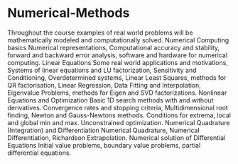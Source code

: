 # Numerical-Methods
Throughout the course examples of real world problems will be mathematically modeled and computationally solved.  Numerical Computing basics Numerical representations, Computational accuracy and stability, forward and backward error analysis, software and hardware for numerical computing. Linear Equations Some real world applications and motivations, Systems of linear equations and LU factorization, Sensitivity and Conditioning, Overdetermined systems, Linear Least Squares, methods for QR factorisation, Linear Regression, Data Fitting and Interpolation, Eigenvalue Problems, methods for Eigen and SVD factorizations.  Nonlinear Equations and Optimization Basic 1D search methods with and without derivatives. Convergence rates and stopping criteria, Multidimensional root finding, Newton and Gauss-Newtons methods. Conditions for extrema, local and global min and max. Unconstrained optimization.  Numerical Quadrature (Integration) and Differentiation Numerical Quadrature, Numerical Differentiation, Richardson Extrapolation.  Numerical solution of Differential Equations Initial value problems, boundary value problems, partial differential equations.
